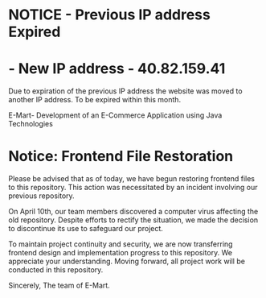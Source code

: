 # NOTICE - Previous IP address Expired
#        - New IP address - 40.82.159.41 
 
Due to expiration of the previous IP address the website was moved to another IP address. To be expired within this month.

E-Mart- Development of an E-Commerce Application using Java Technologies


# Notice: Frontend File Restoration

Please be advised that as of today, we have begun restoring frontend files to this repository. This action was necessitated by an incident involving our previous repository.

On April 10th, our team members discovered a computer virus affecting the old repository. Despite efforts to rectify the situation, we made the decision to discontinue its use to safeguard our project.

To maintain project continuity and security, we are now transferring frontend design and implementation progress to this repository. We appreciate your understanding. Moving forward, all project work will be conducted in this repository.

Sincerely, 
The team of E-Mart.
